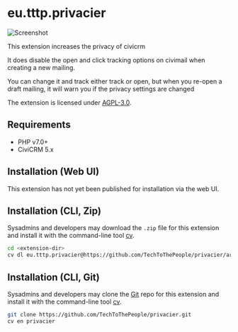 # eu.tttp.privacier

![Screenshot](/images/screenshot.png)

This extension increases the privacy of civicrm

It does disable the open and click tracking options on civimail when creating a new mailing. 

You can change it and track either track or open, but when you re-open a draft mailing, it will warn you if the privacy settings are changed

The extension is licensed under [AGPL-3.0](LICENSE.txt).

## Requirements

* PHP v7.0+
* CiviCRM 5.x 

## Installation (Web UI)

This extension has not yet been published for installation via the web UI.

## Installation (CLI, Zip)

Sysadmins and developers may download the `.zip` file for this extension and
install it with the command-line tool [cv](https://github.com/civicrm/cv).

```bash
cd <extension-dir>
cv dl eu.tttp.privacier@https://github.com/TechToThePeople/privacier/archive/master.zip
```

## Installation (CLI, Git)

Sysadmins and developers may clone the [Git](https://en.wikipedia.org/wiki/Git) repo for this extension and
install it with the command-line tool [cv](https://github.com/civicrm/cv).

```bash
git clone https://github.com/TechToThePeople/privacier.git
cv en privacier
```

